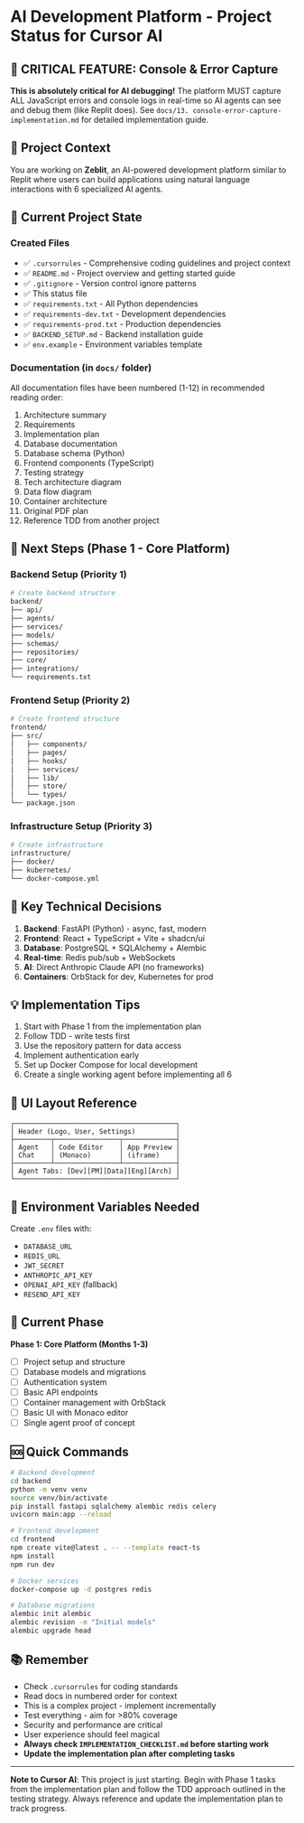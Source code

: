 # AI Development Platform - Project Status for Cursor AI

## 🚨 CRITICAL FEATURE: Console & Error Capture

**This is absolutely critical for AI debugging!** The platform MUST capture ALL JavaScript errors and console logs in real-time so AI agents can see and debug them (like Replit does). See `docs/13. console-error-capture-implementation.md` for detailed implementation guide.

## 🎯 Project Context

You are working on **Zeblit**, an AI-powered development platform similar to Replit where users can build applications using natural language interactions with 6 specialized AI agents.

## 📁 Current Project State

### Created Files
- ✅ `.cursorrules` - Comprehensive coding guidelines and project context
- ✅ `README.md` - Project overview and getting started guide
- ✅ `.gitignore` - Version control ignore patterns
- ✅ This status file
- ✅ `requirements.txt` - All Python dependencies
- ✅ `requirements-dev.txt` - Development dependencies
- ✅ `requirements-prod.txt` - Production dependencies
- ✅ `BACKEND_SETUP.md` - Backend installation guide
- ✅ `env.example` - Environment variables template

### Documentation (in `docs/` folder)
All documentation files have been numbered (1-12) in recommended reading order:
1. Architecture summary
2. Requirements
3. Implementation plan
4. Database documentation
5. Database schema (Python)
6. Frontend components (TypeScript)
7. Testing strategy
8. Tech architecture diagram
9. Data flow diagram
10. Container architecture
11. Original PDF plan
12. Reference TDD from another project

## 🚀 Next Steps (Phase 1 - Core Platform)

### Backend Setup (Priority 1)
```bash
# Create backend structure
backend/
├── api/
├── agents/
├── services/
├── models/
├── schemas/
├── repositories/
├── core/
├── integrations/
└── requirements.txt
```

### Frontend Setup (Priority 2)
```bash
# Create frontend structure
frontend/
├── src/
│   ├── components/
│   ├── pages/
│   ├── hooks/
│   ├── services/
│   ├── lib/
│   ├── store/
│   └── types/
└── package.json
```

### Infrastructure Setup (Priority 3)
```bash
# Create infrastructure
infrastructure/
├── docker/
├── kubernetes/
└── docker-compose.yml
```

## 🔑 Key Technical Decisions

1. **Backend**: FastAPI (Python) - async, fast, modern
2. **Frontend**: React + TypeScript + Vite + shadcn/ui
3. **Database**: PostgreSQL + SQLAlchemy + Alembic
4. **Real-time**: Redis pub/sub + WebSockets
5. **AI**: Direct Anthropic Claude API (no frameworks)
6. **Containers**: OrbStack for dev, Kubernetes for prod

## 💡 Implementation Tips

1. Start with Phase 1 from the implementation plan
2. Follow TDD - write tests first
3. Use the repository pattern for data access
4. Implement authentication early
5. Set up Docker Compose for local development
6. Create a single working agent before implementing all 6

## 🎨 UI Layout Reference
```
┌────────────────────────────────────────┐
│ Header (Logo, User, Settings)          │
├─────────┬────────────────┬─────────────┤
│ Agent   │ Code Editor    │ App Preview │
│ Chat    │ (Monaco)       │ (iframe)    │
├─────────┴────────────────┴─────────────┤
│ Agent Tabs: [Dev][PM][Data][Eng][Arch] │
└────────────────────────────────────────┘
```

## 🔐 Environment Variables Needed

Create `.env` files with:
- `DATABASE_URL`
- `REDIS_URL`
- `JWT_SECRET`
- `ANTHROPIC_API_KEY`
- `OPENAI_API_KEY` (fallback)
- `RESEND_API_KEY`

## 📝 Current Phase

**Phase 1: Core Platform (Months 1-3)**
- [ ] Project setup and structure
- [ ] Database models and migrations
- [ ] Authentication system
- [ ] Basic API endpoints
- [ ] Container management with OrbStack
- [ ] Basic UI with Monaco editor
- [ ] Single agent proof of concept

## 🆘 Quick Commands

```bash
# Backend development
cd backend
python -m venv venv
source venv/bin/activate
pip install fastapi sqlalchemy alembic redis celery
uvicorn main:app --reload

# Frontend development
cd frontend
npm create vite@latest . -- --template react-ts
npm install
npm run dev

# Docker services
docker-compose up -d postgres redis

# Database migrations
alembic init alembic
alembic revision -m "Initial models"
alembic upgrade head
```

## 📚 Remember

- Check `.cursorrules` for coding standards
- Read docs in numbered order for context
- This is a complex project - implement incrementally
- Test everything - aim for >80% coverage
- Security and performance are critical
- User experience should feel magical
- **Always check `IMPLEMENTATION_CHECKLIST.md` before starting work**
- **Update the implementation plan after completing tasks**

---

**Note to Cursor AI**: This project is just starting. Begin with Phase 1 tasks from the implementation plan and follow the TDD approach outlined in the testing strategy. Always reference and update the implementation plan to track progress. 